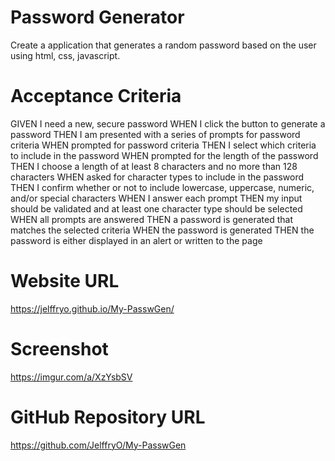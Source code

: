 # Password Generator
Create a application that generates a random password based on the user using html, css, javascript.

# Acceptance Criteria
GIVEN I need a new, secure password
WHEN I click the button to generate a password
THEN I am presented with a series of prompts for password criteria
WHEN prompted for password criteria
THEN I select which criteria to include in the password
WHEN prompted for the length of the password
THEN I choose a length of at least 8 characters and no more than 128 characters
WHEN asked for character types to include in the password
THEN I confirm whether or not to include lowercase, uppercase, numeric, and/or special characters
WHEN I answer each prompt
THEN my input should be validated and at least one character type should be selected
WHEN all prompts are answered
THEN a password is generated that matches the selected criteria
WHEN the password is generated
THEN the password is either displayed in an alert or written to the page

# Website URL
https://jelffryo.github.io/My-PasswGen/

# Screenshot 
https://imgur.com/a/XzYsbSV

# GitHub Repository URL
https://github.com/JelffryO/My-PasswGen